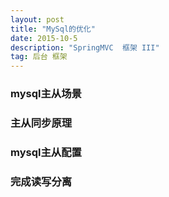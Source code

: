 ```yaml
---
layout: post
title: "MySql的优化"
date: 2015-10-5
description: "SpringMVC  框架 III"
tag: 后台 框架
---
```


### mysql主从场景
### 主从同步原理
### mysql主从配置
### 完成读写分离
